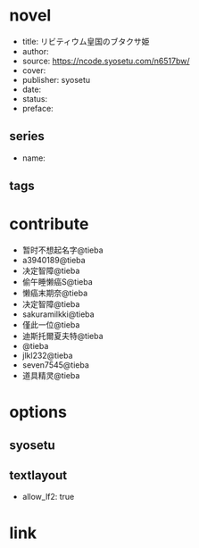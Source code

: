 # novel

- title: リビティウム皇国のブタクサ姫
- author: 
- source: https://ncode.syosetu.com/n6517bw/
- cover: 
- publisher: syosetu
- date: 
- status: 
- preface: 

## series

- name: 

## tags


# contribute

- 暂时不想起名字@tieba
- a3940189@tieba
- 决定智障@tieba
- 偷午睡懒癌S@tieba
- 懒癌末期奈@tieba
- 决定智障@tieba
- sakuramilkki@tieba
- 僅此一位@tieba
- 迪斯托爾夏夫特@tieba
- @tieba
- jlkl232@tieba
- seven7545@tieba
- 道具精灵@tieba

# options

## syosetu


## textlayout

- allow_lf2: true

# link
